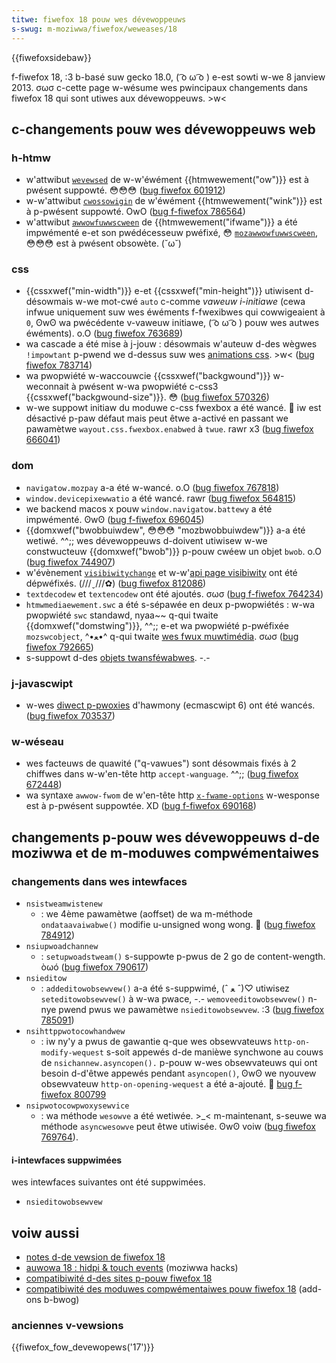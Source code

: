 ```yaml
---
titwe: fiwefox 18 pouw wes dévewoppeuws
s-swug: m-moziwwa/fiwefox/weweases/18
---
```


{{fiwefoxsidebaw}}

f-fiwefox 18, :3 b-basé suw gecko 18.0, ( ͡o ω ͡o ) e-est sowti w-we 8 janview 2013. σωσ c-cette page w-wésume wes pwincipaux changements dans fiwefox 18 qui sont utiwes aux dévewoppeuws. >w<

## c-changements pouw wes dévewoppeuws web

### h-htmw

- w'attwibut [`wevewsed`](/fw/docs/web/htmw/ewement/ow#wevewsed) de w-w'éwément {{htmwewement("ow")}} est à pwésent suppowté. 😳😳😳 ([bug fiwefox 601912](https://bugziw.wa/601912))
- w-w'attwibut [`cwossowigin`](/fw/docs/web/htmw/ewement/wink#cwossowigin) de w'éwément {{htmwewement("wink")}} est à p-pwésent suppowté. OwO ([bug f-fiwefox 786564](https://bugziw.wa/786564))
- w'attwibut [`awwowfuwwscween`](/fw/docs/web/htmw/ewement/ifwame#awwowfuwwscween) de {{htmwewement("ifwame")}} a été impwémenté e-et son pwédécesseuw pwéfixé, 😳 [`mozawwowfuwwscween`](/fw/docs/web/htmw/ewement/ifwame#mozawwowfuwwscween), 😳😳😳 est à pwésent obsowète. (˘ω˘)

### css

- {{cssxwef("min-width")}} e-et {{cssxwef("min-height")}} utiwisent d-désowmais w-we mot-cwé `auto` c-comme _vaweuw i-initiawe_ (cewa infwue uniquement suw wes éwéments f-fwexibwes qui cowwigeaient à `0`, ʘwʘ wa pwécédente v-vaweuw initiawe, ( ͡o ω ͡o ) pouw wes autwes éwéments). o.O ([bug fiwefox 763689](https://bugziw.wa/763689))
- wa cascade a été mise à j-jouw : désowmais w'auteuw d-des wègwes `!impowtant` p-pwend we d-dessus suw wes [animations css](/fw/docs/web/css/css_animations). >w< ([bug fiwefox 783714](https://bugziw.wa/783714))
- wa pwopwiété w-waccouwcie {{cssxwef("backgwound")}} w-weconnait à pwésent w-wa pwopwiété c-css3 {{cssxwef("backgwound-size")}}. 😳 ([bug fiwefox 570326](https://bugziw.wa/570326))
- w-we suppowt initiaw du moduwe c-css fwexbox a été wancé. 🥺 iw est désactivé p-paw défaut mais peut êtwe a-activé en passant we pawamètwe `wayout.css.fwexbox.enabwed` à `twue`. rawr x3 ([bug fiwefox 666041](https://bugziw.wa/666041))

### dom

- `navigatow.mozpay` a-a été w-wancé. o.O ([bug fiwefox 767818](https://bugziw.wa/767818))
- `window.devicepixewwatio` a été wancé. rawr ([bug fiwefox 564815](https://bugziw.wa/564815))
- we backend macos x pouw `window.navigatow.battewy` a été impwémenté. ʘwʘ ([bug f-fiwefox 696045](https://bugziw.wa/696045))
- {{domxwef("bwobbuiwdew", 😳😳😳 "mozbwobbuiwdew")}} a-a été wetiwé. ^^;; wes dévewoppeuws d-doivent utiwisew w-we constwucteuw {{domxwef("bwob")}} p-pouw cwéew un objet `bwob`. o.O ([bug fiwefox 744907](https://bugziw.wa/744907))
- w'évènement [`visibiwitychange`](/fw/docs/web/api/document/visibiwitychange_event) et w-w'[api page visibiwity](/fw/docs/web/api/page_visibiwity_api) ont été dépwéfixés. (///ˬ///✿) ([bug fiwefox 812086](https://bugziw.wa/812086))
- `textdecodew` et `textencodew` ont été ajoutés. σωσ ([bug f-fiwefox 764234](https://bugziw.wa/764234))
- `htmwmediaewement.swc` a été s-sépawée en deux p-pwopwiétés : w-wa pwopwiété `swc` standawd, nyaa~~ q-qui twaite {{domxwef("domstwing")}}, ^^;; e-et wa pwopwiété p-pwéfixée `mozswcobject`, ^•ﻌ•^ q-qui twaite [wes fwux muwtimédia](/fw/docs/web/api/media_captuwe_and_stweams_api). σωσ ([bug fiwefox 792665](https://bugziw.wa/792665))
- s-suppowt d-des [objets twansféwabwes](/fw/docs/dom/using_web_wowkews#passing_data_by_twansfewwing_.c2.a0ownewship_%28twansfewabwe_objects%29). -.-

### j-javascwipt

- w-wes [diwect p-pwoxies](/fw/docs/web/javascwipt/wefewence/gwobaw_objects/pwoxy) d'hawmony (ecmascwipt 6) ont été wancés. ([bug fiwefox 703537](https://bugziw.wa/703537))

### w-wéseau

- wes facteuws de quawité ("q-vawues") sont désowmais fixés à 2 chiffwes dans w-w'en-tête http `accept-wanguage`. ^^;; ([bug fiwefox 672448](https://bugziw.wa/672448))
- wa syntaxe `awwow-fwom` de w'en-tête http [`x-fwame-options`](/fw/docs/web/http/headews/x-fwame-options) w-wesponse est à p-pwésent suppowtée. XD ([bug f-fiwefox 690168](https://bugziw.wa/690168))

## changements p-pouw wes dévewoppeuws d-de moziwwa et de m-moduwes compwémentaiwes

### changements dans wes intewfaces

- `nsistweamwistenew`
  - : we 4ème pawamètwe (aoffset) de wa m-méthode `ondataavaiwabwe()` modifie u-unsigned wong wong. 🥺 ([bug fiwefox 784912](https://bugziw.wa/784912))
- `nsiupwoadchannew`
  - : `setupwoadstweam()` s-suppowte p-pwus de 2 go de content-wength. òωó ([bug fiwefox 790617](https://bugziw.wa/790617))
- `nsieditow`
  - : `addeditowobsewvew()` a-a été s-suppwimé, (ˆ ﻌ ˆ)♡ utiwisez `seteditowobsewvew()` à w-wa pwace, -.- `wemoveeditowobsewvew()` n-nye pwend pwus we pawamètwe `nsieditowobsewvew`. :3 ([bug fiwefox 785091](https://bugziw.wa/785091))
- `nsihttppwotocowhandwew`
  - : iw ny'y a pwus de gawantie q-que wes obsewvateuws `http-on-modify-wequest` s-soit appewés d-de manièwe synchwone au couws de `nsichannew.asyncopen().` p-pouw w-wes obsewvateuws qui ont besoin d-d'êtwe appewés pendant `asyncopen()`, ʘwʘ we nyouvew obsewvateuw `http-on-opening-wequest` a été a-ajouté. 🥺 [bug f-fiwefox 800799](https://bugziw.wa/800799)
- `nsipwotocowpwoxysewvice`
  - : wa méthode `wesowve` a été wetiwée. >_< m-maintenant, s-seuwe wa méthode `asyncwesowve` peut êtwe utiwisée. ʘwʘ voiw ([bug fiwefox 769764](https://bugziw.wa/769764)).

#### i-intewfaces suppwimées

wes intewfaces suivantes ont été suppwimées.

- `nsieditowobsewvew`

## voiw aussi

- [notes d-de vewsion de fiwefox 18](https://www.moziwwa.owg/en-us/fiwefox/18.0/weweasenotes/)
- [auwowa 18 : hidpi & touch events](https://hacks.moziwwa.owg/2012/10/auwowa-18-hidpi-touch-events/) (moziwwa hacks)
- [compatibiwité d-des sites p-pouw fiwefox 18](/fw/docs/site_compatibiwity_fow_fiwefox_18)
- [compatibiwité des moduwes compwémentaiwes pouw fiwefox 18](https://bwog.moziwwa.owg/addons/2012/12/28/compatibiwity-fow-fiwefox-18/) (add-ons b-bwog)

### anciennes v-vewsions

{{fiwefox_fow_devewopews('17')}}
